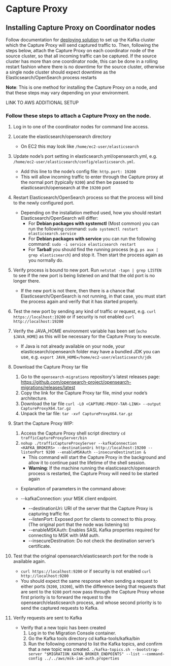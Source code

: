 # Capture Proxy

## Installing Capture Proxy on Coordinator nodes

Follow documentation for [deploying solution](../../deployment/README.md) to set up the Kafka cluster which the Capture Proxy will send captured traffic to. Then, following the steps below, attach the Capture Proxy on each coordinator node of the source cluster, so that all incoming traffic can be captured. If the source cluster has more than one coordinator node, this can be done in a rolling restart fashion where there is no downtime for the source cluster, otherwise a single node cluster should expect downtime as the Elasticsearch/OpenSearch process restarts 

**Note**: This is one method for installing the Capture Proxy on a node, and that these steps may vary depending on your environment.

LINK TO AWS ADDITIONAL SETUP

### Follow these steps to attach a Capture Proxy on the node.

1. Log in to one of the coordinator nodes for command line access.
2. Locate the elasticsearch/opensearch directory
   * On EC2 this may look like `/home/ec2-user/elasticsearch`
3. Update node’s port setting in elasticsearch.yml/opensearch.yml, e.g. `/home/ec2-user/elasticsearch/config/elasticsearch.yml`.
   * Add this line to the node’s config file: `http.port: 19200`
   * This will allow incoming traffic to enter through the Capture proxy at the normal port (typically `9200`) and then be passed to elasticsearch/opensearch at the `19200` port
4. Restart Elasticsearch/OpenSearch process so that the process will bind to the newly configured port. 
   * Depending on the installation method used, how you should restart Elasticsearch/OpenSearch will differ:
      * For **Debian packages with systemctl** (Most common) you can run the following command: `sudo systemctl restart elasticsearch.service`
      * For **Debian packages with service** you can run the following command: `sudo -i service elasticsearch restart`
      * For **Tarball** you should find the running process (e.g. `ps aux | grep elasticsearch`) and stop it. Then start the process again as you normally do.
5. Verify process is bound to new port. Run `netstat -tapn | grep LISTEN` to see if the new port is being listened on and that the old port is no longer there.
   * If the new port is not there, then there is a chance that Elasticsearch/OpenSearch is not running, in that case, you must start the process again and verify that it has started properly.
6. Test the new port by sending any kind of traffic or request, e.g. `curl https://localhost:19200` or if security is not enabled `curl http://localhost:19200`
7. Verify the JAVA_HOME environment variable has been set (`echo $JAVA_HOME`) as this will be necessary for the Capture Proxy to execute. 
   * If Java is not already available on your node, your elasticsearch/opensearch folder may have a bundled JDK you can use, e.g. `export JAVA_HOME=/home/ec2-user/elasticsearch/jdk`
8. Download the Capture Proxy tar file
   1. Go to the `opensearch-migrations` repository's latest releases page: https://github.com/opensearch-project/opensearch-migrations/releases/latest
   2. Copy the link for the Capture Proxy tar file, mind your node’s architecture.
   3. Download the tar file `curl -L0 <CAPTURE-PROXY-TAR-LINK> --output CaptureProxyX64.tar.gz`
   4. Unpack the tar file: `tar -xvf CaptureProxyX64.tar.gz`
9. Start the Capture Proxy WIP:
   1. Access the Capture Proxy shell script directory `cd trafficCaptureProxyServer/bin`
   2. `nohup ./trafficCaptureProxyServer --kafkaConnection <KAFKA_BROKERS> --destinationUri http://localhost:19200 --listenPort 9200 --enableMSKAuth --insecureDestination &`
      * This command will start the Capture Proxy in the background and allow it to continue past the lifetime of the shell session. 
      * **Warning**: If the machine running the elasticsearch/opensearch process is restarted, the Capture Proxy will need to be started again

    * Explanation of parameters in the command above:
    
    * --kafkaConnection: your MSK client endpoint.
      * --destinationUri: URI of the server that the Capture Proxy is capturing traffic for.
      * --listenPort: Exposed port for clients to connect to this proxy. (The original port that the node was listening to)
      * --enableMSKAuth: Enables SASL Kafka properties required for connecting to MSK with IAM auth.
      * --insecureDestination: Do not check the destination server’s certificate.

10. Test that the original opensearch/elasticsearch port for the node is available again.
    * `curl https://localhost:9200` or if security is not enabled `curl http://localhost:9200`
    * You should expect the same response when sending a request to either ports (`9200`, `19200`), with the difference being that requests that are sent to the `9200` port now pass through the Capture Proxy whose first priority is to forward the request to the opensearch/elasticsearch process, and whose second priority is to send the captured requests to Kafka.
11. Verify requests are sent to Kafka
    * Verify that a new topic has been created
        1. Log in to the Migration Console container.
        2. Go the Kafka tools directory
           cd kafka-tools/kafka/bin
        3. Run the following command to list the Kafka topics, and confirm that a new topic was created.
           `./kafka-topics.sh --bootstrap-server "$MIGRATION_KAFKA_BROKER_ENDPOINTS" --list --command-config ../../aws/msk-iam-auth.properties`
